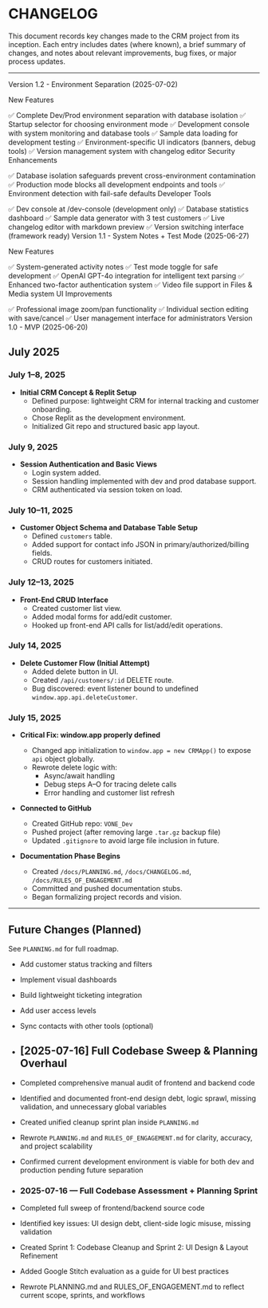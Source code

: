 # CHANGELOG

This document records key changes made to the CRM project from its inception. Each entry includes dates (where known), a brief summary of changes, and notes about relevant improvements, bug fixes, or major process updates.

---
Version 1.2 - Environment Separation (2025-07-02)

New Features

✅ Complete Dev/Prod environment separation with database isolation
✅ Startup selector for choosing environment mode
✅ Development console with system monitoring and database tools
✅ Sample data loading for development testing
✅ Environment-specific UI indicators (banners, debug tools)
✅ Version management system with changelog editor
Security Enhancements

✅ Database isolation safeguards prevent cross-environment contamination
✅ Production mode blocks all development endpoints and tools
✅ Environment detection with fail-safe defaults
Developer Tools

✅ Dev console at /dev-console (development only)
✅ Database statistics dashboard
✅ Sample data generator with 3 test customers
✅ Live changelog editor with markdown preview
✅ Version switching interface (framework ready)
Version 1.1 - System Notes + Test Mode (2025-06-27)

New Features

✅ System-generated activity notes
✅ Test mode toggle for safe development
✅ OpenAI GPT-4o integration for intelligent text parsing
✅ Enhanced two-factor authentication system
✅ Video file support in Files & Media system
UI Improvements

✅ Professional image zoom/pan functionality
✅ Individual section editing with save/cancel
✅ User management interface for administrators
Version 1.0 - MVP (2025-06-20)



## July 2025

### July 1–8, 2025
- **Initial CRM Concept & Replit Setup**
  - Defined purpose: lightweight CRM for internal tracking and customer onboarding.
  - Chose Replit as the development environment.
  - Initialized Git repo and structured basic app layout.

### July 9, 2025
- **Session Authentication and Basic Views**
  - Login system added.
  - Session handling implemented with dev and prod database support.
  - CRM authenticated via session token on load.

### July 10–11, 2025
- **Customer Object Schema and Database Table Setup**
  - Defined `customers` table.
  - Added support for contact info JSON in primary/authorized/billing fields.
  - CRUD routes for customers initiated.

### July 12–13, 2025
- **Front-End CRUD Interface**
  - Created customer list view.
  - Added modal forms for add/edit customer.
  - Hooked up front-end API calls for list/add/edit operations.

### July 14, 2025
- **Delete Customer Flow (Initial Attempt)**
  - Added delete button in UI.
  - Created `/api/customers/:id` DELETE route.
  - Bug discovered: event listener bound to undefined `window.app.api.deleteCustomer`.

### July 15, 2025
- **Critical Fix: window.app properly defined**
  - Changed app initialization to `window.app = new CRMApp()` to expose `api` object globally.
  - Rewrote delete logic with:
    - Async/await handling
    - Debug steps A–O for tracing delete calls
    - Error handling and customer list refresh

- **Connected to GitHub**
  - Created GitHub repo: `VONE_Dev`
  - Pushed project (after removing large `.tar.gz` backup file)
  - Updated `.gitignore` to avoid large file inclusion in future.

- **Documentation Phase Begins**
  - Created `/docs/PLANNING.md`, `/docs/CHANGELOG.md`, `/docs/RULES_OF_ENGAGEMENT.md`
  - Committed and pushed documentation stubs.
  - Began formalizing project records and vision.

---

## Future Changes (Planned)
See `PLANNING.md` for full roadmap.

- Add customer status tracking and filters
- Implement visual dashboards
- Build lightweight ticketing integration
- Add user access levels
- Sync contacts with other tools (optional)
- ## [2025-07-16] Full Codebase Sweep & Planning Overhaul

- Completed comprehensive manual audit of frontend and backend code
- Identified and documented front-end design debt, logic sprawl, missing validation, and unnecessary global variables
- Created unified cleanup sprint plan inside `PLANNING.md`
- Rewrote `PLANNING.md` and `RULES_OF_ENGAGEMENT.md` for clarity, accuracy, and project scalability
- Confirmed current development environment is viable for both dev and production pending future separation
- ### 2025-07-16 — Full Codebase Assessment + Planning Sprint

- Completed full sweep of frontend/backend source code
- Identified key issues: UI design debt, client-side logic misuse, missing validation
- Created Sprint 1: Codebase Cleanup and Sprint 2: UI Design & Layout Refinement
- Added Google Stitch evaluation as a guide for UI best practices
- Rewrote PLANNING.md and RULES_OF_ENGAGEMENT.md to reflect current scope, sprints, and workflows
